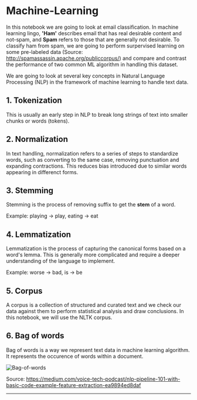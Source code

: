 # Machine-Learning

In this notebook we are going to look at email classification. In machine learning lingo, **'Ham'** describes email that has real desirable content and not-spam, and **Spam** refers to those that are generally not desirable. To classify ham from spam, we are going to perform surpervised learning on some pre-labeled data (Source: http://spamassassin.apache.org/publiccorpus/) and compare and contrast the performance of two common ML algorithm in handling this dataset.

We are going to look at several key concepts in Natural Language Processing (NLP) in the framework of machine learning to handle text data. 

## 1. Tokenization
This is usually an early step in NLP to break long strings of text into smaller chunks or words (tokens).

## 2. Normalization
In text handling, normalization refers to a series of steps to standardize words, such as converting to the same case, removing punctuation and expanding contractions. This reduces bias introduced due to similar words appearing in differenct forms.

## 3. Stemming
Stemming is the process of removing suffix to get the **stem** of a word.

Example: playing -> play, eating -> eat

## 4. Lemmatization
Lemmatization is the process of capturing the canonical forms based on a word's lemma. This is generally more complicated and require a deeper understanding of the language to implement.

Example: worse -> bad, is -> be

## 5. Corpus
A corpus is a collection of structured and curated text and we check our data against them to perform statistical analysis and draw conclusions. In this notebook, we will use the NLTK corpus.

## 6. Bag of words
Bag of words is a way we represent text data in machine learning algorithm. It represents the occurence of words within a document. 

![Bag-of-words](https://github.com/RussH-code/Machine-Learning---Spam-Classifier/blob/main/BoW.png)

Source: https://medium.com/voice-tech-podcast/nlp-pipeline-101-with-basic-code-example-feature-extraction-ea9894ed8daf

---------------------------
